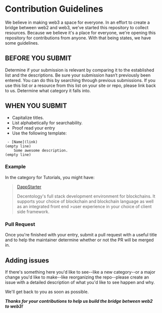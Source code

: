 # Contribution Guidelines
We believe in making web3 a space for everyone. In an effort to create a bridge between web2 and web3, we've started this repository to collect resources. Because we believe it's a place for everyone, we're opening this repository for contributions from anyone. With that being states, we have some guidelines.

## BEFORE YOU SUBMIT
Determine if your submission is relevant by comparing it to the established list and the descriptions.
Be sure your submission hasn’t previously been entered. You can do this by searching through previous submissions.
If you use this list or a resource from this list on your site or repo, please link back to us.
Determine what category it falls into.

## WHEN YOU SUBMIT
* Capitalize titles.
* List alphabetically for searchability.
* Proof read your entry
* Use the following template:

```
 - [Name](link)
(empty line)
    Some awesome description.
(empty line)
```

### Example
In the category for Tutorials, you might have: 

>[DappStarter](https://www.decentology.com/guides-and-tutorials/quick-wins-customizing-dappstarter-project) 
>
>Decentology's full stack development environment for blockchains. It supports your choice of blockchain and blockchain language as well as an integrated front end >user experience in your choice of client side framework.

### Pull Request
Once you're finished with your entry, submit a pull request with a useful title and to help the maintainer determine whether or not the PR will be merged in.

## Adding issues
If there's something here you'd like to see--like a new category--or a major change you'd like to make--like reorganizing the repo--please create an issue with a detailed description of what you'd like to see happen and why. 

We'll get back to you as soon as possible.


***Thanks for your contributions to help us build the bridge between web2 to web3!***
